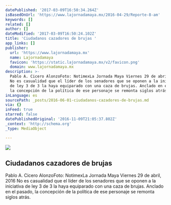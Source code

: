 ```yaml
---
datePublished: '2017-03-09T16:50:34.264Z'
isBasedOnUrl: 'https://www.lajornadamaya.mx/2016-04-29/Reporte-8-am'
keywords: []
related: []
author: []
dateModified: '2017-03-09T16:50:24.102Z'
title: 'Ciudadanos cazadores de brujas '
app_links: []
publisher:
  url: 'https://www.lajornadamaya.mx'
  name: Lajornadamaya
  favicon: 'https://static.lajornadamaya.mx/v2/favicon.png'
  domain: www.lajornadamaya.mx
description: >-
  Pablo A. Cicero AlonzoFoto: NotimexLa Jornada Maya Viernes 29 de abril, 2016
  No es casualidad que el líder de los senadores que se oponen a la iniciativa
  de ley 3 de 3 la haya equiparado con una caza de brujas. Anclado en el pasado,
  la concepción de la política de ese personaje se remonta siglos atrás.
inLanguage: es
sourcePath: _posts/2016-06-01-ciudadanos-cazadores-de-brujas.md
via: {}
inFeed: true
starred: false
datePublishedOriginal: '2016-11-09T21:05:37.802Z'
_context: 'http://schema.org'
_type: MediaObject

---
```

<article style=""><img src="https://s3-us-west-2.amazonaws.com/the-grid-img/p/4455532f044bb620edd8285fc2c319a515e66261.jpg" /><h1>Ciudadanos cazadores de brujas </h1><p>Pablo A. Cicero AlonzoFoto: NotimexLa Jornada Maya Viernes 29 de abril, 2016 No es casualidad que el líder de los senadores que se oponen a la iniciativa de ley 3 de 3 la haya equiparado con una caza de brujas. Anclado en el pasado, la concepción de la política de ese personaje se remonta siglos atrás.</p></article>